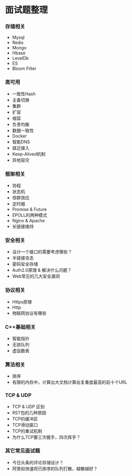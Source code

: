 # 面试题整理

### 存储相关
* Mysql
* Redis
* Mongo
* Hbase
* LevelDb
* ES
* Bloom Filter
### 高可用
* 一致性Hash
* 主备切换
* 集群
* 扩容
* 缩容
* 负责均衡
* 数据一致性
* Docker
* 智能DNS
* 就近接入
* Keep-Alived机制
* 异地容灾

### 框架相关
* 协程
* 状态机
* 惊群效应
* 定时器
* Promise & Future
* EPOLL的两种模式
* Nginx & Apache
* 长链接维持

### 安全相关
* 设计一个接口的需要考虑哪些？
* 半链接攻击
* 密码安全存储
* Auth2.0原理 & 解决什么问题？
* Web常见的几大安全漏洞

### 协议相关
* Https原理 
* Http
* 物联网协议有哪些

### C++基础相关
* 智能指针
* 无锁队列
* 虚函数表

### 算法相关
* 排序
* 有限的内存中，计算出大文档计算出复重度最高的前十个URL

### TCP & UDP
* TCP & UDP 区别
* RST包的几种原因
* TCP的缓冲区
* TCP滑动窗口
* TCP的重试机制
* 为什么TCP要三次握手，四次挥手？

### 其它常见面试题
* 今日头条的评论存储设计？
* 阿里如快速将已排序的队列打散，越散越好？
